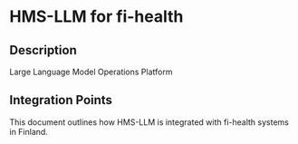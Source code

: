 # HMS-LLM for fi-health

## Description

Large Language Model Operations Platform

## Integration Points

This document outlines how HMS-LLM is integrated with fi-health systems in Finland.
